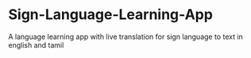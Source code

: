 # Sign-Language-Learning-App
A language learning app with live translation for sign language to text in english and tamil

